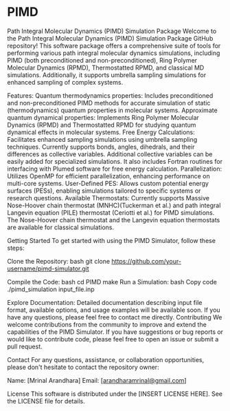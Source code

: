 # PIMD
Path Integral Molecular Dynamics (PIMD) Simulation Package
Welcome to the Path Integral Molecular Dynamics (PIMD) Simulation Package GitHub repository! This software package offers a comprehensive suite of tools for performing various path integral molecular dynamics simulations, including PIMD (both preconditioned and non-preconditioned), Ring Polymer Molecular Dynamics (RPMD), Thermostatted RPMD, and classical MD simulations. Additionally, it supports umbrella sampling simulations for enhanced sampling of complex systems.

Features: 
Quantum thermodynamics properties: Includes preconditioned and non-preconditioned PIMD methods for accurate simulation of static (thermodynamics) quantum properties in molecular systems. 
Approximate quantum dynamical properties: Implements Ring Polymer Molecular Dynamics (RPMD) and Thermostatted RPMD for studying quantum dynamical effects in molecular systems.
Free Energy Calculations: Facilitates enhanced sampling simulations using umbrella sampling techniques. Currently supports bonds, angles, dihedrals, and their differences as collective variables. Additional collective variables can be easily added for specialized simulations. It also includes Fortran routines for interfacing with Plumed software for free energy calculation.
Parallelization: Utilizes OpenMP for efficient parallelization, enhancing performance on multi-core systems.
User-Defined PES: Allows custom potential energy surfaces (PESs), enabling simulations tailored to specific systems or research questions.
Available Thermostats: Currently supports Massive Nose-Hoover chain thermostat (MNHC)(Tuckerman et al.) and path integral Langevin equation (PILE) thermostat (Ceriotti et al.) for PIMD simulations. The Nose-Hoover chain thermostat and the Langevin equation thermostats are available for classical simulations.


Getting Started
To get started with using the PIMD Simulator, follow these steps:

Clone the Repository:
bash
git clone https://github.com/your-username/pimd-simulator.git

Compile the Code:
bash
cd PIMD
make
Run a Simulation:
bash
Copy code
./pimd_simulation input_file.inp

Explore Documentation:
Detailed documentation describing input file format, available options, and usage examples will be available soon. If you have any questions, please feel free to contact me directly.
Contributing
We welcome contributions from the community to improve and extend the capabilities of the PIMD Simulator. If you have suggestions or bug reports or would like to contribute code, please feel free to open an issue or submit a pull request.

Contact
For any questions, assistance, or collaboration opportunities, please don't hesitate to contact the repository owner:

Name: [Mrinal Arandhara]
Email: [arandharamrinal@gmail.com]

License
This software is distributed under the [INSERT LICENSE HERE]. See the LICENSE file for details.
